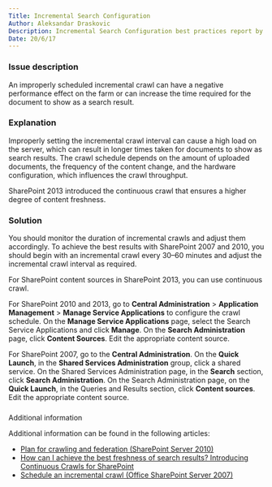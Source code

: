 ```yaml
---
Title: Incremental Search Configuration
Author: Aleksandar Draskovic
Description: Incremental Search Configuration best practices report by SPDocKit improperly scheduled incremental crawl can have a negative performance effect on the farm or can increase the time required for the document to show as a search result
Date: 20/6/17
---
```

### Issue description

An improperly scheduled incremental crawl can have a negative performance effect on the farm or can increase the time required for the document to show as a search result.

### Explanation

Improperly setting the incremental crawl interval can cause a high load on the server, which can result in longer times taken for documents to show as search results. The crawl schedule depends on the amount of uploaded documents, the frequency of the content change, and the hardware configuration, which influences the crawl throughput.

SharePoint 2013 introduced the continuous crawl that ensures a higher degree of content freshness.

### Solution

You should monitor the duration of incremental crawls and adjust them accordingly. To achieve the best results with SharePoint 2007 and 2010, you should begin with an incremental crawl every 30–60 minutes and adjust the incremental crawl interval as required.

For SharePoint content sources in SharePoint 2013, you can use continuous crawl.

For SharePoint 2010 and 2013, go to __Central Administration__ > __Application Management__ > __Manage Service Applications__ to configure the crawl schedule. On the __Manage Service Applications__ page, select the Search Service Applications and click __Manage__. On the __Search Administration__ page, click __Content Sources__. Edit the appropriate content source.

For SharePoint 2007, go to the __Central Administration__. On the __Quick Launch__, in the __Shared Services Administration__ group, click a shared service. On the Shared Services Administration page, in the __Search__ section, click __Search Administration__. On the Search Administration page, on the __Quick Launch__, in the Queries and Results section, click __Content sources__. Edit the appropriate content source.

###
Additional information

Additional information can be found in the following articles:

* [Plan for crawling and federation (SharePoint Server 2010)](https://technet.microsoft.com/en-us/library/cc262926.aspx)
* [How can I achieve the best freshness of search results? Introducing Continuous Crawls for SharePoint](https://blogs.technet.microsoft.com/tothesharepoint/2012/09/14/how-can-i-achieve-the-best-freshness-of-search-results-introducing-continuous-crawls-for-sharepoint/)
* [Schedule an incremental crawl (Office SharePoint Server 2007)](https://technet.microsoft.com/en-us/library/cc263373%28v=office.12%29.aspx)